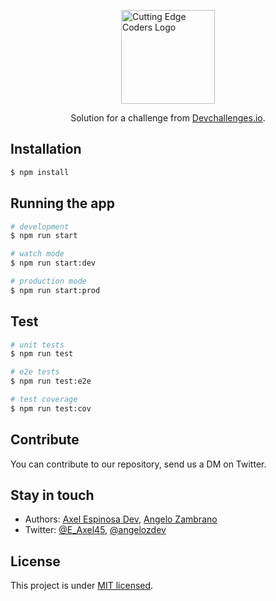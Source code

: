 <p style="display: flex; justify-content: center">
 <img src="https://avatars0.githubusercontent.com/u/72760547?s=400&u=160f1dcaf3d5d5542dd9ef52d1a4d4999b2077a3&v=4" width="150" alt="Cutting Edge Coders Logo"/>
</p>

<div align="center">
   Solution for a challenge from  <a href="http://devchallenges.io" target="_blank">Devchallenges.io</a>.
</div>

## Installation

```bash
$ npm install
```

## Running the app

```bash
# development
$ npm run start

# watch mode
$ npm run start:dev

# production mode
$ npm run start:prod
```

## Test

```bash
# unit tests
$ npm run test

# e2e tests
$ npm run test:e2e

# test coverage
$ npm run test:cov
```

## Contribute

You can contribute to our repository, send us a DM on Twitter.

## Stay in touch

- Authors: [Axel Espinosa Dev](https://axelespinosadev.com/github), [Angelo Zambrano](https://github.com/angelozdev)
- Twitter: [@E_Axel45](https://twitter.com/E_Axel45), [@angelozdev](https://twitter.com/angelozdev)

## License

  This project is under [MIT licensed](LICENSE).
